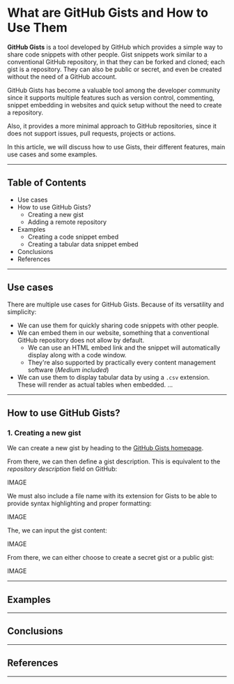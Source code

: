 # What are GitHub Gists and How to Use Them

**GitHub Gists** is a tool developed by GitHub which provides a simple way to share code snippets with other people. Gist snippets work similar to a conventional GitHub repository, in that they can be forked and cloned; each gist is a repository. They can also be public or secret, and even be created without the need of a GitHub account.

GitHub Gists has become a valuable tool among the developer community since it supports multiple features such as version control, commenting, snippet embedding in websites and quick setup without the need to create a repository.

Also, it provides a more minimal approach to GitHub repositories, since it does not support issues, pull requests, projects or actions.

In this article, we will discuss how to use Gists, their different features, main use cases and some examples.

---

## Table of Contents
- Use cases
- How to use GitHub Gists?
	-  Creating a new gist
	- Adding a remote repository
- Examples
	- Creating a code snippet embed
	- Creating a tabular data snippet embed
- Conclusions
- References

---

## Use cases
There are multiple use cases for GitHub Gists. Because of its versatility and simplicity:
- We can use them for quickly sharing code snippets with other people.
- We can embed them in our website, something that a conventional GitHub repository does not allow by default.
	- We can use an HTML embed link and the snippet will automatically display along with a code window.
	- They're also supported by practically every content management software (*Medium included*)
- We can use them to display tabular data by using a `.csv` extension. These will render as actual tables when embedded.
...

---

## How to use GitHub Gists?

### 1. Creating a new gist
We can create a new gist by heading to the [GitHub Gists homepage](https://gist.github.com/).

From there, we can then define a gist description. This is equivalent to the *repository description* field on GitHub:


IMAGE


We must also include a file name with its extension for Gists to be able to provide syntax highlighting and proper formatting:


IMAGE


The, we can input the gist content:

IMAGE

From there, we can either choose to create a secret gist or a public gist:

IMAGE

---

## Examples

---

## Conclusions

---
## References

---

